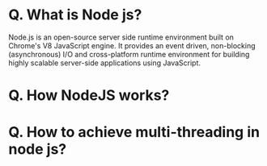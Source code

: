 # Q. What is Node js?

Node.js is an open-source server side runtime environment built on Chrome's V8 JavaScript engine. It provides an event driven, non-blocking (asynchronous) I/O and cross-platform runtime environment for building highly scalable server-side applications using JavaScript.

# Q. How NodeJS works?

# Q. How to achieve multi-threading in node js?